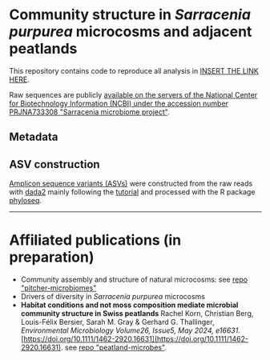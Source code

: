 # Community structure in *Sarracenia purpurea* microcosms and adjacent peatlands
This repository contains code to reproduce all analysis in [INSERT THE LINK HERE](www.unifrtheses.ch).

Raw sequences are publicly [available on the servers of the National Center for Biotechnology Information (NCBI) under the accession number PRJNA733308 "Sarracenia microbiome project"](https://www.ncbi.nlm.nih.gov/bioproject/PRJNA733308).


## Metadata

## ASV construction
[Amplicon sequence variants (ASVs)](https://en.wikipedia.org/wiki/Amplicon_sequence_variant) were constructed from the raw reads with [dada2](https://benjjneb.github.io/dada2/) mainly following the [tutorial](https://benjjneb.github.io/dada2/tutorial.html) and processed with the R package [phyloseq](https://joey711.github.io/phyloseq/index.html).


--------------------
# Affiliated publications (in preparation)
* Community assembly and structure of natural microcosms: see [repo "pitcher-microbiomes"](https://github.com/bathyscapher/pitcher-microbiomes)
* Drivers of diversity in *Sarracenia purpurea* microcosms
* **Habitat conditions and not moss composition mediate microbial community structure in Swiss peatlands** Rachel Korn, Christian Berg, Louis-Félix Bersier, Sarah M. Gray & Gerhard G. Thallinger, _Environmental Microbiology Volume26, Issue5, May 2024, e16631_. [https://doi.org/10.1111/1462-2920.16631](https://doi.org/10.1111/1462-2920.16631). see [repo "peatland-microbes"](https://github.com/bathyscapher/peatland-microbes).


